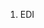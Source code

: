 <!-- TITLE: Home -->
<!-- SUBTITLE: Documentação referente ao sistema ESL e seus processos. -->


1. EDI